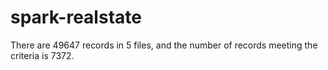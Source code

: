 # spark-realstate
There are 49647 records in 5 files, 
and the number of records meeting the criteria is 7372.


